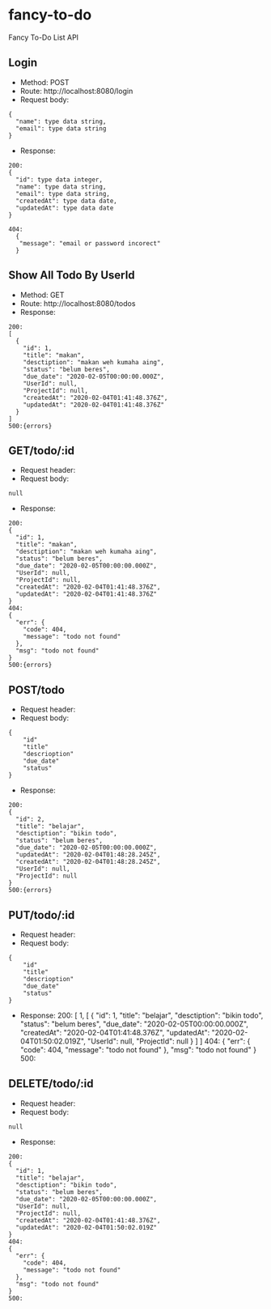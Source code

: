 # fancy-to-do
Fancy To-Do List API
## Login
- Method: POST
- Route: http://localhost:8080/login
- Request body: 
```
{
  "name": type data string,
  "email": type data string
}
```
- Response:
```
200: 
{
  "id": type data integer,
  "name": type data string,
  "email": type data string,
  "createdAt": type data date,
  "updatedAt": type data date
}

404: 
  {
   "message": "email or password incorect"
  }
```
## Show All Todo By UserId
- Method: GET
- Route: http://localhost:8080/todos
- Response:
```
200: 
[
  {
    "id": 1,
    "title": "makan",
    "desctiption": "makan weh kumaha aing",
    "status": "belum beres",
    "due_date": "2020-02-05T00:00:00.000Z",
    "UserId": null,
    "ProjectId": null,
    "createdAt": "2020-02-04T01:41:48.376Z",
    "updatedAt": "2020-02-04T01:41:48.376Z"
  }
]
500:{errors}
```

## GET/todo/:id
- Request header:
- Request body:
```
null
```
- Response:
```
200:
{
  "id": 1,
  "title": "makan",
  "desctiption": "makan weh kumaha aing",
  "status": "belum beres",
  "due_date": "2020-02-05T00:00:00.000Z",
  "UserId": null,
  "ProjectId": null,
  "createdAt": "2020-02-04T01:41:48.376Z",
  "updatedAt": "2020-02-04T01:41:48.376Z"
}
404:
{
  "err": {
    "code": 404,
    "message": "todo not found"
  },
  "msg": "todo not found"
}
500:{errors}
```

## POST/todo
- Request header:
- Request body: 
```
{
    "id"
    "title"
    "descrioption"
    "due_date"
    "status"
}
```
- Response:
```
200: 
{
  "id": 2,
  "title": "belajar",
  "desctiption": "bikin todo",
  "status": "belum beres",
  "due_date": "2020-02-05T00:00:00.000Z",
  "updatedAt": "2020-02-04T01:48:28.245Z",
  "createdAt": "2020-02-04T01:48:28.245Z",
  "UserId": null,
  "ProjectId": null
}
500:{errors}
```

## PUT/todo/:id
- Request header:
- Request body: 
```
{
    "id"
    "title"
    "descrioption"
    "due_date"
    "status"
}
```
- Response:
200:
[
  1,
  [
    {
      "id": 1,
      "title": "belajar",
      "desctiption": "bikin todo",
      "status": "belum beres",
      "due_date": "2020-02-05T00:00:00.000Z",
      "createdAt": "2020-02-04T01:41:48.376Z",
      "updatedAt": "2020-02-04T01:50:02.019Z",
      "UserId": null,
      "ProjectId": null
    }
  ]
]
404:
{
  "err": {
    "code": 404,
    "message": "todo not found"
  },
  "msg": "todo not found"
}
500:

## DELETE/todo/:id
- Request header:
- Request body: 
```
null
```
- Response: 
```
200:
{
  "id": 1,
  "title": "belajar",
  "desctiption": "bikin todo",
  "status": "belum beres",
  "due_date": "2020-02-05T00:00:00.000Z",
  "UserId": null,
  "ProjectId": null,
  "createdAt": "2020-02-04T01:41:48.376Z",
  "updatedAt": "2020-02-04T01:50:02.019Z"
}
404:
{
  "err": {
    "code": 404,
    "message": "todo not found"
  },
  "msg": "todo not found"
}
500:
```

